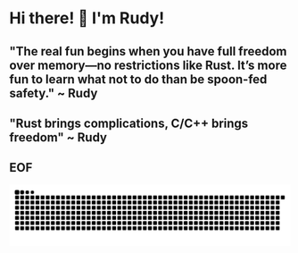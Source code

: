 # Hi there! 👋 I'm Rudy!
"The real fun begins when you have full freedom over memory—no restrictions like Rust. It’s more fun to learn what not to do than be spoon-fed safety." ~ Rudy
--
"Rust brings complications, C/C++ brings freedom" ~ Rudy
--
EOF
--
![snakegif](https://github.com/rudy-in/rudy-in/blob/assets/snake-dark.svg)
